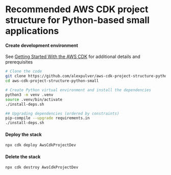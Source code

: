# Recommended AWS CDK project structure for Python-based small applications

#### Create development environment
See [Getting Started With the AWS CDK](https://docs.aws.amazon.com/cdk/latest/guide/getting_started.html)
for additional details and prerequisites

```bash
# Clone the code
git clone https://github.com/alexpulver/aws-cdk-project-structure-python-small
cd aws-cdk-project-structure-python-small

# Create Python virtual environment and install the dependencies
python3 -m venv .venv
source .venv/bin/activate
./install-deps.sh

## Upgrading dependencies (ordered by constraints)
pip-compile --upgrade requirements.in
./install-deps.sh
```

#### Deploy the stack
```bash
npx cdk deploy AwsCdkProjectDev
```

#### Delete the stack
```bash
npx cdk destroy AwsCdkProjectDev
```
